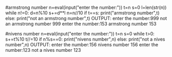 #armstrong number
n=eval(input("enter the number:"))
t=n
s=0
l=len(str(n))
while n!=0:
    d=n%10
    s+=d**l
    n=n//10
if t==s:
    print("armstrong number",t)
else:
    print("not an armstrong number",t)
OUTPUT:
enter the number:999
not an armstrong number 999
enter the number:153
armstrong number 153

#nivens number
n=eval(input("enter the number:"))
t=n
s=0
while t>0:
    s+=t%10
    t//=10
if n%s==0:
    print("nivens number",n)
else:
    print("not a nives number",n)
OUTPUT:
enter the number:156
nivens number 156
enter the number:123
not a nives number 123
